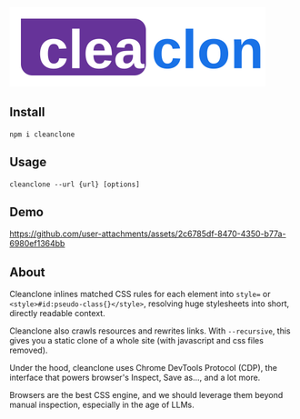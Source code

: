 ![](./assets/logo.svg)

## Install

```
npm i cleanclone
```

## Usage

```
cleanclone --url {url} [options]
```

## Demo

https://github.com/user-attachments/assets/2c6785df-8470-4350-b77a-6980ef1364bb

## About

Cleanclone inlines matched CSS rules for each element into `style=` or `<style>#id:pseudo-class{}</style>`, resolving huge stylesheets into short, directly readable context.

Cleanclone also crawls resources and rewrites links. With `--recursive`, this gives you a static clone of a whole site (with javascript and css files removed).

Under the hood, cleanclone uses Chrome DevTools Protocol (CDP), the interface that powers browser's Inspect, Save as..., and a lot more.

Browsers are the best CSS engine, and we should leverage them beyond manual inspection, especially in the age of LLMs.
